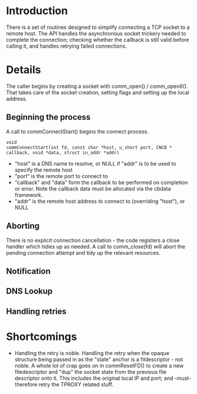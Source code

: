 # Introduction #

There is a set of routines designed to simplify connecting a TCP socket to a remote host. The API handles the asynchronous socket trickery needed to complete the connection; checking whether the callback is still valid before calling it, and handles retrying failed connections.

# Details #

The caller begins by creating a socket with comm\_open() / comm\_open6(). That takes care of the socket creation, setting flags and setting up the local address.

## Beginning the process ##

A call to commConnectStart() begins the connect process.

```
void
commConnectStart(int fd, const char *host, u_short port, CNCB * callback, void *data, struct in_addr *addr)
```

  * "host" is a DNS name to resolve, or NULL if "addr" is to be used to specify the remote host
  * "port" is the remote port to connect to
  * "callback" and "data" form the callback to be performed on completion or error. Note the callback data must be allocated via the cbdata framework.
  * "addr" is the remote host address to connect to (overriding "host"), or NULL

## Aborting ##

There is no explicit connection cancellation - the code registers a close handler which tidies up as needed. A call to comm\_close(fd) will abort the pending connection attempt and tidy up the relevant resources.

## Notification ##

## DNS Lookup ##

## Handling retries ##


# Shortcomings #

  * Handling the retry is noble. Handling the retry when the opaque structure being passed in as the "state" anchor is a fildescriptor - not noble. A whole lot of crap goes on in commResetFD() to create a new filedescriptor and "dup" the socket state from the previous file descriptor onto it. This includes the original local IP and port; and -must- therefore retry the TPROXY related stuff.